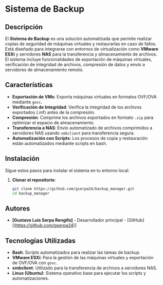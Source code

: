# Sistema de Backup

## Descripción

El **Sistema de Backup** es una solución automatizada que permite realizar copias de seguridad de máquinas virtuales y restaurarlas en caso de fallos. Está diseñado para integrarse con entornos de virtualización como **VMware ESXi** y servidores **NAS** para la transferencia y almacenamiento de archivos. El sistema incluye funcionalidades de exportación de máquinas virtuales, verificación de integridad de archivos, compresión de datos y envío a servidores de almacenamiento remoto.

## Características

- **Exportación de VMs**: Exporta máquinas virtuales en formatos OVF/OVA mediante `govc`.
- **Verificación de Integridad**: Verifica la integridad de los archivos exportados (.mf) antes de la compresión.
- **Compresión**: Comprime los archivos exportados en formato `.zip` para optimizar el espacio de almacenamiento.
- **Transferencia a NAS**: Envío automatizado de archivos comprimidos a servidores NAS usando `smbclient` para transferencia segura.
- **Automatización con Scripts**: Los procesos de copia y restauración están automatizados mediante scripts en bash.

## Instalación

Sigue estos pasos para instalar el sistema en tu entorno local:

1. **Clonar el repositorio**:
   ```bash
   git clone https://github.com/gserpa24/backup_manager.git
   cd backup_manager
## Autores

- **[Gustavo Luis Serpa Rengifo]** - Desarrollador principal - [GitHub][(https://github.com/gserpa24)]

## Tecnologías Utilizadas

- **Bash**: Scripts automatizados para realizar las tareas de backup.
- **VMware ESXi**: Para la gestión de las máquinas virtuales y exportación de OVF/OVA con `govc`.
- **smbclient**: Utilizado para la transferencia de archivos a servidores NAS.
- **Linux (Ubuntu)**: Sistema operativo base para ejecutar los scripts y automatizaciones.
